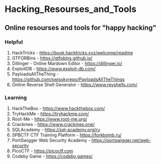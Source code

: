# Hacking_Resourses_and_Tools
## Online resourses and tools for "happy hacking"
### Helpful
1) HackTricks - https://book.hacktricks.xyz/welcome/readme
2) GTFORBins - https://gtfobins.github.io/
3) Dillinger - Online Mardown Editor - https://dillinger.io/
4) ExploitDB - https://www.exploit-db.com/
5) PayloadsAllTheThing - https://github.com/swisskyrepo/PayloadsAllTheThings
6) Online Reverse Shell Generator - https://www.revshells.com/

### Learning
1) HackTheBox - https://www.hackthebox.com/
2) TryHackMe - https://tryhackme.com/
3) Root-Me - https://www.root-me.org/
4) Crackmes - https://www.crackmes.one/
5) SQLAcademy - https://sql-academy.org/ru
6) SPBCTF CTF Training Platform - https://forkbomb.ru/
7) PortSwigger Web Security Academy - https://portswigger.net/web-security
8) PicoCTF - https://picoctf.com
9) Codeby Game - https://codeby.games/
